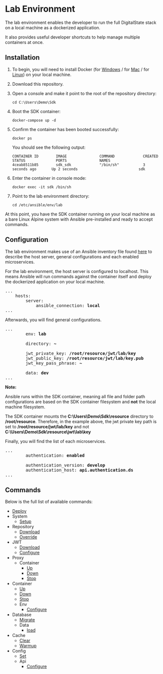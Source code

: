 # Lab Environment

The lab environment enables the developer to run the full DigitalState stack on a local machine as a dockerized application.

It also provides useful developer shortcuts to help manage multiple containers at once.

## Installation

1. To begin, you will need to install Docker (for [Windows](https://www.docker.com/docker-windows) / for [Mac](https://docs.docker.com/docker-for-mac) / for [Linux](https://docs.docker.com/engine/installation/#server)) on your local machine.

2. Download this repository.

3. Open a console and make it point to the root of the repository directory:

   ```
   cd C:\Users\Demo\Sdk
   ```

4. Boot the SDK container:

   ```
   docker-compose up -d
   ```

5. Confirm the container has been booted successfully:

   ```
   docker ps
   ```
   
   You should see the following output:
   
   ```
   CONTAINER ID        IMAGE               COMMAND             CREATED             STATUS              PORTS               NAMES
   4ceab8511b85        sdk_sdk             "/bin/sh"           3 seconds ago       Up 2 seconds                            sdk
   ```

6. Enter the container in console mode:

   ```
   docker exec -it sdk /bin/sh
   ```

7. Point to the lab environment directory:

    ```
    cd /etc/ansible/env/lab
    ```

At this point, you have the SDK container running on your local machine as a bare Linux Alpine system with Ansible pre-installed and ready to accept commands. 

## Configuration

The lab environment makes use of an Ansible inventory file found [here](/sdk/ansible/env/lab/inventory.yml) to describe the host server, general configurations and each enabled microservices.

For the lab environment, the host server is configured to localhost. This means Ansible will run commands against the container itself and deploy the dockerized application on your local machine.

<pre>
...
    hosts:
        server:
            ansible_connection: <b>local</b>
...
</pre>

Afterwards, you will find general configurations.

<pre>
...
        env: <b>lab</b>                                            # The current environment. This configuration is used by Ansible playbooks.

        directory: <b>~</b>                                        # The application directory path. This configuration needs to be set prior to deploying. More info below...

        jwt_private_key: <b>/root/resource/jwt/lab/key</b>         # The jwt private key path.
        jwt_public_key: <b>/root/resource/jwt/lab/key.pub</b>      # The jwt public key path.
        jwt_key_pass_phrase: <b>~</b>                              # The jwt key password phrase.

        data: <b>dev</b>                                           # The database data fixtures to load.
...
</pre>

**Note:** 

Ansible runs within the SDK container, meaning all file and folder path configurations are based on the SDK container filesystem and **not** the local machine filesystem. 

The SDK container mounts the **C:\Users\Demo\Sdk\resource** directory to **/root/resource**. Therefore, in the example above, the jwt private key path is set to **/root/resource/jwt/lab/key** and not **C:\Users\Demo\Sdk\resource\jwt\lab\key**

Finally, you will find the list of each microservices.

<pre>
...
        authentication: <b>enabled</b>                             # Whether the microservice is enabled or not.
        <b></b>                                                    # To disable, place a ~.
        authentication_version: <b>develop</b>                     # The repository branch to download.
        authentication_host: <b>api.authentication.ds</b>          # The host name for the microservice.
...
</pre>

## Commands

Below is the full list of available commands:

- [Deploy](deploy.md)
- System
    - [Setup](system/setup.md)
- Repository
    - [Download](repository/download.md)
    - [Override](repository/override.md)
- JWT
    - [Download](jwt/download.md)
    - [Configure](jwt/download.md)
- Proxy
    - Container
        - [Up](proxy/container/up.md)
        - [Down](proxy/container/down.md)
        - [Stop](proxy/container/stop.md)
- Container
    - [Up](container/up.md)
    - [Down](container/down.md)
    - [Stop](container/stop.md)
    - Env
        - [Configure](container/env/configure.md)
- Database
    - [Migrate](database/migrate.md)
    - Data
        - [load](database/data/load.md)
- Cache
    - [Clear](cache/clear.md)
    - [Warmup](cache/warmup.md)
- Config
    - [Set](config/set.md)
    - Api
        - [Configure](config/api/configure.md)
